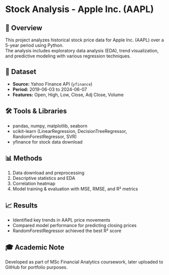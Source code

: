 # Stock Analysis - Apple Inc. (AAPL)

## 📌 Overview
This project analyzes historical stock price data for Apple Inc. (AAPL) over a 5-year period using Python.  
The analysis includes exploratory data analysis (EDA), trend visualization, and predictive modeling with various regression techniques.

## 📂 Dataset
- **Source:** Yahoo Finance API (`yfinance`)
- **Period:** 2019-06-03 to 2024-06-07
- **Features:** Open, High, Low, Close, Adj Close, Volume

## 🛠️ Tools & Libraries
- pandas, numpy, matplotlib, seaborn
- scikit-learn (LinearRegression, DecisionTreeRegressor, RandomForestRegressor, SVR)
- yfinance for stock data download

## 📊 Methods
1. Data download and preprocessing
2. Descriptive statistics and EDA
3. Correlation heatmap
4. Model training & evaluation with MSE, RMSE, and R² metrics

## 📈 Results
- Identified key trends in AAPL price movements
- Compared model performance for predicting closing prices
- RandomForestRegressor achieved the best R² score

## 🎓 Academic Note
Developed as part of MSc Financial Analytics coursework, later uploaded to GitHub for portfolio purposes.
